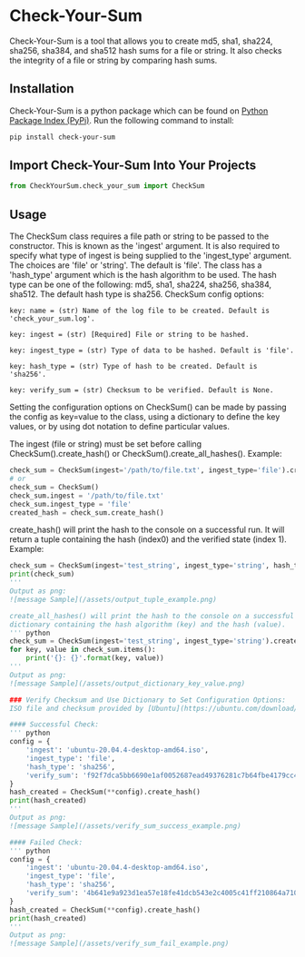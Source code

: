 # Check-Your-Sum
Check-Your-Sum is a tool that allows you to create md5, sha1, sha224, sha256, sha384, and sha512 hash sums for a file
or string. It also checks the integrity of a file or string by comparing hash sums.

## Installation

Check-Your-Sum is a python package which can be found on [Python Package Index (PyPi)](https://pypi.org/project/Check-Your-Sum/). Run the following command to install:<br>
``` bash
pip install check-your-sum
```

## Import Check-Your-Sum Into Your Projects
``` python
from CheckYourSum.check_your_sum import CheckSum
```

## Usage
The CheckSum class requires a file path or string to be passed to the constructor. This is known as the 'ingest'
argument. It is also required to specify what type of ingest is being supplied to the 'ingest_type' argument. The choices
are 'file' or 'string'. The default is 'file'. The class has a 'hash_type' argument which is the hash algorithm to be
used. The hash type can be one of the following: md5, sha1, sha224, sha256, sha384, sha512. The default hash type is
sha256. CheckSum config options:

    key: name = (str) Name of the log file to be created. Default is 'check_your_sum.log'.

    key: ingest = (str) [Required] File or string to be hashed.

    key: ingest_type = (str) Type of data to be hashed. Default is 'file'.

    key: hash_type = (str) Type of hash to be created. Default is 'sha256'.

    key: verify_sum = (str) Checksum to be verified. Default is None.

Setting the configuration options on CheckSum() can be made by passing the config as key=value to the class, using a dictionary to define the key values, or by using dot notation to define particular values.

The ingest (file or string) must be set before calling CheckSum().create_hash() or CheckSum().create_all_hashes(). Example:

``` python
check_sum = CheckSum(ingest='/path/to/file.txt', ingest_type='file').create_hash()
# or
check_sum = CheckSum()
check_sum.ingest = '/path/to/file.txt'
check_sum.ingest_type = 'file'
created_hash = check_sum.create_hash()
```
create_hash() will print the hash to the console on a successful run. It will return a tuple containing the hash (index0) and the verified state (index 1). Example:
    
``` python
check_sum = CheckSum(ingest='test_string', ingest_type='string', hash_type='sha256').create_hash()
print(check_sum)
'''
Output as png:
![message Sample](/assets/output_tuple_example.png)

create_all_hashes() will print the hash to the console on a successful run of each hash algorithm. It will return a
dictionary containing the hash algorithm (key) and the hash (value).
''' python
check_sum = CheckSum(ingest='test_string', ingest_type='string').create_all_hashes()
for key, value in check_sum.items():
    print('{}: {}'.format(key, value))
'''
Output as png:
![message Sample](/assets/output_dictionary_key_value.png)

### Verify Checksum and Use Dictionary to Set Configuration Options:
ISO file and checksum provided by [Ubuntu](https://ubuntu.com/download/desktop/thank-you?version=20.04.4&architecture=amd64#)

#### Successful Check:
''' python
config = {
    'ingest': 'ubuntu-20.04.4-desktop-amd64.iso',
    'ingest_type': 'file',
    'hash_type': 'sha256',
    'verify_sum': 'f92f7dca5bb6690e1af0052687ead49376281c7b64fbe4179cc44025965b7d1c'
}
hash_created = CheckSum(**config).create_hash()
print(hash_created)
'''
Output as png:
![message Sample](/assets/verify_sum_success_example.png)

#### Failed Check:
''' python
config = {
    'ingest': 'ubuntu-20.04.4-desktop-amd64.iso',
    'ingest_type': 'file',
    'hash_type': 'sha256',
    'verify_sum': '4b641e9a923d1ea57e18fe41dcb543e2c4005c41ff210864a710b0fbb2654c11'
}
hash_created = CheckSum(**config).create_hash()
print(hash_created)
'''
Output as png:
![message Sample](/assets/verify_sum_fail_example.png)

